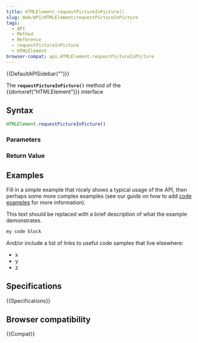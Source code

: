 ```yaml
---
title: HTMLElement.requestPictureInPicture()
slug: Web/API/HTMLElement/requestPictureInPicture
tags:
  - API
  - Method
  - Reference
  - requestPictureInPicture
  - HTMLElement
browser-compat: api.HTMLElement.requestPictureInPicture
---
```

{{DefaultAPISidebar("")}}

The **`requestPictureInPicture()`** method of the {{domxref("HTMLElement")}} interface 

## Syntax

```js
HTMLElement.requestPictureInPicture()
```

### Parameters



### Return Value



## Examples

Fill in a simple example that nicely shows a typical usage of the API, then perhaps some more complex examples (see our guide on how to add [code examples](/en-US/docs/MDN/Contribute/Structures/Code_examples) for more information).

This text should be replaced with a brief description of what the example demonstrates.

```js
my code block
```

And/or include a list of links to useful code samples that live elsewhere:

*   x
*   y
*   z

## Specifications

{{Specifications}}

## Browser compatibility

{{Compat}}


